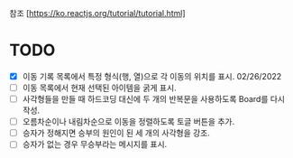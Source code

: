 참조 [https://ko.reactjs.org/tutorial/tutorial.html]

# TODO
- [x] 이동 기록 목록에서 특정 형식(행, 열)으로 각 이동의 위치를 표시. 02/26/2022
- [ ] 이동 목록에서 현재 선택된 아이템을 굵게 표시.
- [ ] 사각형들을 만들 때 하드코딩 대신에 두 개의 반복문을 사용하도록 Board를 다시 작성.
- [ ] 오름차순이나 내림차순으로 이동을 정렬하도록 토글 버튼을 추가.
- [ ] 승자가 정해지면 승부의 원인이 된 세 개의 사각형을 강조.
- [ ] 승자가 없는 경우 무승부라는 메시지를 표시.
